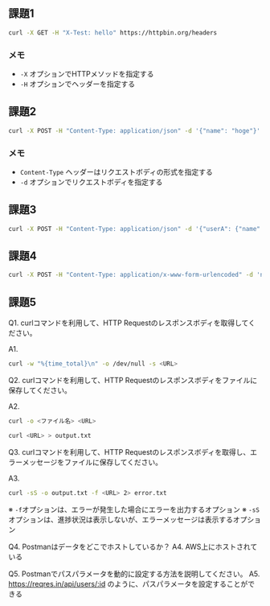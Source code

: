 ## 課題1

```bash
curl -X GET -H "X-Test: hello" https://httpbin.org/headers
```

### メモ
- `-X` オプションでHTTPメソッドを指定する
- `-H` オプションでヘッダーを指定する

## 課題2

```bash
curl -X POST -H "Content-Type: application/json" -d '{"name": "hoge"}' https://httpbin.org/post
```

### メモ
- `Content-Type` ヘッダーはリクエストボディの形式を指定する
- `-d` オプションでリクエストボディを指定する

## 課題3

```bash
curl -X POST -H "Content-Type: application/json" -d '{"userA": {"name": "hoge", "age": 29}}' https://httpbin.org/post
```

## 課題4

```bash
curl -X POST -H "Content-Type: application/x-www-form-urlencoded" -d 'name=hoge' https://httpbin.org/post
```

## 課題5
Q1. curlコマンドを利用して、HTTP Requestのレスポンスボディを取得してください。

A1.

```bash
curl -w "%{time_total}\n" -o /dev/null -s <URL>
```

Q2. curlコマンドを利用して、HTTP Requestのレスポンスボディをファイルに保存してください。

A2.

```bash
curl -o <ファイル名> <URL>
```

```bash
curl <URL> > output.txt
```

Q3. curlコマンドを利用して、HTTP Requestのレスポンスボディを取得し、エラーメッセージをファイルに保存してください。

A3.

```bash
curl -sS -o output.txt -f <URL> 2> error.txt
```

※ `-f`オプションは、エラーが発生した場合にエラーを出力するオプション
※ `-sS` オプションは、進捗状況は表示しないが、エラーメッセージは表示するオプション

Q4. Postmanはデータをどこでホストしているか？
A4. AWS上にホストされている

Q5. Postmanでパスパラメータを動的に設定する方法を説明してください。
A5. https://reqres.in/api/users/:id のように、パスパラメータを設定することができる
